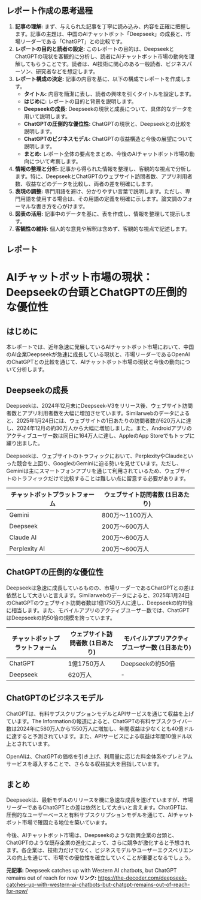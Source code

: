## レポート作成の思考過程

1. **記事の理解:** まず、与えられた記事を丁寧に読み込み、内容を正確に把握します。記事の主題は、中国のAIチャットボット「Deepseek」の成長と、市場リーダーである「ChatGPT」との比較です。
2. **レポートの目的と読者の設定:** このレポートの目的は、DeepseekとChatGPTの現状を客観的に分析し、読者にAIチャットボット市場の動向を理解してもらうことです。読者は、AI技術に関心のある一般読者、ビジネスパーソン、研究者などを想定します。
3. **レポート構成の決定:** 記事の内容を基に、以下の構成でレポートを作成します。
    *   **タイトル:** 内容を簡潔に表し、読者の興味を引くタイトルを設定します。
    *   **はじめに:** レポートの目的と背景を説明します。
    *   **Deepseekの成長:** Deepseekの現状と成長について、具体的なデータを用いて説明します。
    *   **ChatGPTの圧倒的な優位性:** ChatGPTの現状と、Deepseekとの比較を説明します。
    *   **ChatGPTのビジネスモデル:** ChatGPTの収益構造と今後の展望について説明します。
    *   **まとめ:** レポート全体の要点をまとめ、今後のAIチャットボット市場の動向について考察します。
4. **情報の整理と分析:** 記事から得られた情報を整理し、客観的な視点で分析します。特に、DeepseekとChatGPTのウェブサイト訪問者数、アプリ利用者数、収益などのデータを比較し、両者の差を明確にします。
5. **表現の調整:** 専門用語を避け、分かりやすい言葉で説明します。ただし、専門用語を使用する場合は、その用語の定義を明確に示します。論文調のフォーマルな書き方を心がけます。
6. **図表の活用:** 記事中のデータを基に、表を作成し、情報を整理して提示します。
7. **客観性の維持:** 個人的な意見や解釈は含めず、客観的な視点で記述します。

## レポート

# AIチャットボット市場の現状：Deepseekの台頭とChatGPTの圧倒的な優位性

## はじめに

本レポートでは、近年急速に発展しているAIチャットボット市場において、中国のAI企業Deepseekが急速に成長している現状と、市場リーダーであるOpenAIのChatGPTとの比較を通じて、AIチャットボット市場の現状と今後の動向について分析します。

## Deepseekの成長

Deepseekは、2024年12月末にDeepseek-V3をリリース後、ウェブサイト訪問者数とアプリ利用者数を大幅に増加させています。Similarwebのデータによると、2025年1月24日には、ウェブサイトの1日あたりの訪問者数が620万人に達し、2024年12月の約30万人から大幅に増加しました。また、Androidアプリのアクティブユーザー数は同日に164万人に達し、AppleのApp Storeでもトップに躍り出ました。

Deepseekは、ウェブサイトのトラフィックにおいて、PerplexityやClaudeといった競合を上回り、GoogleのGeminiに迫る勢いを見せています。ただし、Geminiは主にスマートフォンアプリを通じて利用されているため、ウェブサイトのトラフィックだけで比較することは難しい点に留意する必要があります。

| チャットボットプラットフォーム | ウェブサイト訪問者数 (1日あたり) |
|---|---|
| Gemini | 800万～1100万人 |
| Deepseek | 200万～600万人 |
| Claude AI | 200万～600万人 |
| Perplexity AI | 200万～600万人 |

## ChatGPTの圧倒的な優位性

Deepseekは急速に成長しているものの、市場リーダーであるChatGPTとの差は依然として大きいと言えます。Similarwebのデータによると、2025年1月24日のChatGPTのウェブサイト訪問者数は1億1750万人に達し、Deepseekの約19倍に相当します。また、モバイルアプリのアクティブユーザー数では、ChatGPTはDeepseekの約50倍の規模を誇っています。

| チャットボットプラットフォーム | ウェブサイト訪問者数 (1日あたり) | モバイルアプリアクティブユーザー数 (1日あたり) |
|---|---|---|
| ChatGPT | 1億1750万人 | Deepseekの約50倍 |
| Deepseek | 620万人 | - |

## ChatGPTのビジネスモデル

ChatGPTは、有料サブスクリプションモデルとAPIサービスを通じて収益を上げています。The Informationの報道によると、ChatGPTの有料サブスクライバー数は2024年に580万人から1550万人に増加し、年間収益は少なくとも40億ドルに達すると予測されています。また、APIサービスによる収益は年間10億ドル以上とされています。

OpenAIは、ChatGPTの価格を引き上げ、利用量に応じた料金体系やプレミアムサービスを導入することで、さらなる収益拡大を目指しています。

## まとめ

Deepseekは、最新モデルのリリースを機に急速な成長を遂げていますが、市場リーダーであるChatGPTとの差は依然として大きいと言えます。ChatGPTは、圧倒的なユーザーベースと有料サブスクリプションモデルを通じて、AIチャットボット市場で確固たる地位を築いています。

今後、AIチャットボット市場は、Deepseekのような新興企業の台頭と、ChatGPTのような既存企業の進化によって、さらに競争が激化すると予想されます。各企業は、技術力だけでなく、ビジネスモデルやユーザーエクスペリエンスの向上を通じて、市場での優位性を確立していくことが重要となるでしょう。


**元記事:** Deepseek catches up with Western AI chatbots, but ChatGPT remains out of reach for now
**リンク:** https://the-decoder.com/deepseek-catches-up-with-western-ai-chatbots-but-chatgpt-remains-out-of-reach-for-now/